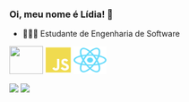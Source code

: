 ### Oi, meu nome é Lídia! 👋

- 👩🏻‍💻 Estudante de Engenharia de Software

<div align="left">
  <img align="center" height="50" width="60" src="https://cdn.jsdelivr.net/gh/devicons/devicon/icons/java/java-original.svg">
  <img align="center" height="46" src="https://raw.githubusercontent.com/devicons/devicon/master/icons/javascript/javascript-plain.svg">
  <img align="center" height="50" width="60" src="https://raw.githubusercontent.com/devicons/devicon/master/icons/react/react-original.svg">                                                                                  
</div>

<br>
  
<div align="left"> 
  
  <a href="https://www.instagram.com/lidi.dev/" target="_blank"> 
      <img src="https://img.shields.io/badge/-Instagram-%23E4405F?style=for-the-badge&logo=instagram&logoColor=white" target="_blank"></a>

  <a href="https://www.linkedin.com/in/lidiacarolinaandrade" target="_blank">
      <img src="https://img.shields.io/badge/-LinkedIn-%230077B5?style=for-the-badge&logo=linkedin&logoColor=white" target="_blank"></a>
  
 
</div>
